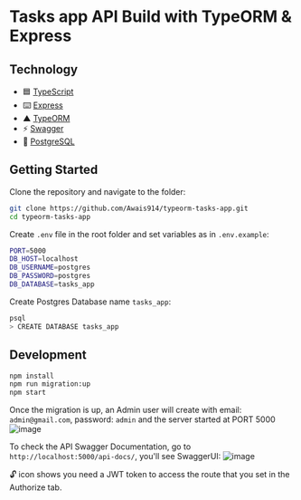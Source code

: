 # Tasks app API Build with TypeORM & Express
## Technology

- 🟦 [TypeScript](https://www.typescriptlang.org/)
- ⌨️ [Express](https://expressjs.com/)
- ▲ [TypeORM](https://typeorm.io/)
- ⚡️ [Swagger](https://swagger.io/)
- 🐘 [PostgreSQL](https://www.postgresql.org/)

## Getting Started

Clone the repository and navigate to the folder:

```bash
git clone https://github.com/Awais914/typeorm-tasks-app.git
cd typeorm-tasks-app
```
Create `.env` file in the root folder and set variables as in `.env.example`:
```bash
PORT=5000
DB_HOST=localhost
DB_USERNAME=postgres
DB_PASSWORD=postgres
DB_DATABASE=tasks_app
```
Create Postgres Database name `tasks_app`:
```bash
psql
> CREATE DATABASE tasks_app
```
## Development
```bash
npm install
npm run migration:up
npm start
```
Once the migration is up, an Admin user will create with email: `admin@gmail.com`, password: `admin`
and the server started at PORT 5000![image](https://github.com/Awais914/typeorm-tasks-app/assets/40486209/8ec4d419-58ed-4155-9877-77cdbb95a619)

To check the API Swagger Documentation, go to `http://localhost:5000/api-docs/`, you'll see SwaggerUI:
![image](https://github.com/Awais914/typeorm-tasks-app/assets/40486209/bbac6dbf-61dd-42b8-a3df-14cbcb1fdcc2)

🔓 icon shows you need a JWT token to access the route that you set in the Authorize tab.
